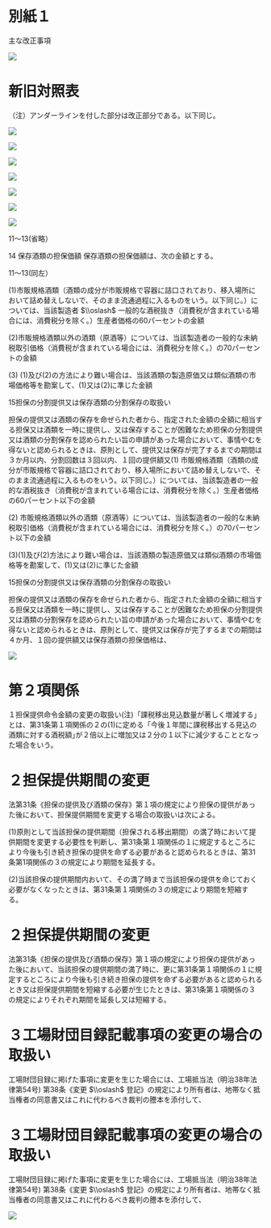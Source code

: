 # 別紙１

主な改正事項

![](https://www.nta.go.jp/tmp/d15861f1-2681-492f-b795-74501a325ff1/images/a64d868b729270f984c1c77808f172315ff2cdc1d0e7c36a8e3b3860f0ee54fb.jpg)

# 新旧対照表

（注）アンダーラインを付した部分は改正部分である。以下同じ。

![](https://www.nta.go.jp/tmp/d15861f1-2681-492f-b795-74501a325ff1/images/0dbd26918fd26bed7182f55016464748d5c76ce7959f9bf1533333b5db80999f.jpg)

![](https://www.nta.go.jp/tmp/d15861f1-2681-492f-b795-74501a325ff1/images/313f72dd682044ed82aa65f2003ac5cc629366c1b6597f86ec5b4dc2e5f5a75e.jpg)

![](https://www.nta.go.jp/tmp/d15861f1-2681-492f-b795-74501a325ff1/images/3a6461a5be632d2663eac84327247c6b49945c9c1670edb3004a1b062b048c07.jpg)

![](https://www.nta.go.jp/tmp/d15861f1-2681-492f-b795-74501a325ff1/images/bebaec98c5eda44cd20e5354c7225eff77260745a19bee157d40216421d527d1.jpg)

![](https://www.nta.go.jp/tmp/d15861f1-2681-492f-b795-74501a325ff1/images/b51b4d50d587c389e9483e9718d121c72080fc1fd61fa9f8d11d4f0614547028.jpg)

![](https://www.nta.go.jp/tmp/d15861f1-2681-492f-b795-74501a325ff1/images/d3150413c5a15862bbbaf8b74bfffef507c222e3b5f6f98aef01b518dc467d06.jpg)

![](https://www.nta.go.jp/tmp/d15861f1-2681-492f-b795-74501a325ff1/images/3b1001265dbd0f644e93b351210ed6869a0f4704439a28edeafc4596e93198d0.jpg)

11～13(省略）

14 保存酒類の担保価額 保存酒類の担保価額は、次の金額とする。

11～13(同左）

(1)市販規格酒類（酒類の成分が市販規格で容器に詰口されており、移入場所において詰め替えしないで、そのまま流通過程に入るものをいう。以下同じ。）については、当該製造者 $\\oslash$ 一般的な酒税抜き（消費税が含まれている場合には、消費税分を除く。）生産者価格の60パーセントの金額

(2)市販規格酒類以外の酒類（原酒等）については、当該製造者の一般的な未納税取引価格（消費税が含まれている場合には、消費税分を除く。）の70パーセントの金額

(3) (1)及び(2)の方法により難い場合は、当該酒類の製造原価又は類似酒類の市場価格等を勘案して、(1)又は(2)に準じた金額

15担保の分割提供又は保存酒類の分割保存の取扱い

担保の提供又は酒類の保存を命ぜられた者から、指定された金額の全額に相当する担保又は酒類を一時に提供し、又は保存することが困難なため担保の分割提供又は酒類の分割保存を認められたい旨の申請があった場合において、事情やむを得ないと認められるときは、原則として、提供又は保存が完了するまでの期間は３か月以内、分割回数は３回以内、１回の提供額又(1) 市販規格酒類（酒類の成分が市販規格で容器に詰口されており、移入場所において詰め替えしないで、そのまま流通過程に入るものをいう。以下同じ。）については、当該製造者の一般的な酒税抜き（消費税が含まれている場合には、消費税分を除く。）生産者価格の60パーセント以下の金額

(2) 市販規格酒類以外の酒類（原酒等）については、当該製造者の一般的な未納税取引価格（消費税が含まれている場合には、消費税分を除く。）の70パーセント以下の金額

(3)(1)及び(2)方法により難い場合は、当該酒類の製造原価又は類似酒類の市場価格等を勘案して、(1)又は(2)に準じた金額

15担保の分割提供又は保存酒類の分割保存の取扱い

担保の提供又は酒類の保存を命ぜられた者から、指定された金額の全額に相当する担保又は酒類を一時に提供し、又は保存することが困難なため担保の分割提供又は酒類の分割保存を認められたい旨の申請があった場合において、事情やむを得ないと認められるときは、原則として、提供又は保存が完了するまでの期間は４か月、１回の提供額又は保存酒類の担保価格は、

![](https://www.nta.go.jp/tmp/d15861f1-2681-492f-b795-74501a325ff1/images/13e40d0d8274daf09282afb362b5f210b8ffbe204f5178bc647397c12ed71ec0.jpg)

# 第２項関係

１担保提供命令金額の変更の取扱い(注)「課税移出見込数量が著しく増減する｣とは、第31条第１項関係の２の(1)に定める「今後１年間に課税移出する見込の酒類に対する酒税額｣が２倍以上に増加又は２分の１以下に減少することとなった場合をいう。

# ２担保提供期間の変更

法第31条《担保の提供及び酒類の保存》第１項の規定により担保の提供があった後において、担保提供期間を変更する場合の取扱いは次による。

(1)原則として当該担保の提供期間（担保される移出期間）の満了時において提供期間を変更する必要性を判断し、第31条第１項関係の１に規定するところにより今後も引き続き担保の提供を命ずる必要があると認められるときは、第31条第1項関係の３の規定により期間を延長する。

(2)当該担保の提供期間内おいて、その満了時まで当該担保の提供を命じておく必要がなくなったときは、第31条第１項関係の３の規定により期間を短縮する。

# ２担保提供期間の変更

法第31条《担保の提供及び酒類の保存》第１項の規定により担保の提供があった後において、当該担保の提供期間の満了時に、更に第31条第１項関係の１に規定するところにより今後も引き続き担保の提供を命ずる必要があると認められるとき又は担保提供期間を短縮する必要が生じたときは、第31条第１項関係の３の規定によりそれぞれ期間を延長し又は短縮する。

# ３工場財団目録記載事項の変更の場合の取扱い

工場財団目録に掲げた事項に変更を生じた場合には、工場抵当法（明治38年法律第54号) 第38条《変更 $\\oslash$ 登記》の規定により所有者は、地帯なく抵当権者の同意書又はこれに代わるべき裁判の謄本を添付して、

# ３工場財団目録記載事項の変更の場合の取扱い

工場財団目録に掲げた事項に変更を生じた場合には、工場抵当法（明治38年法律第54号) 第38条《変更 $\\oslash$ 登記》の規定により所有者は、地帯なく抵当権者の同意書又はこれに代わるべき裁判の謄本を添付して、

![](https://www.nta.go.jp/tmp/d15861f1-2681-492f-b795-74501a325ff1/images/43ef09661b50ee2a454cbb3d7190a81a41a4577b6646359d2a3c995bdef375a9.jpg)